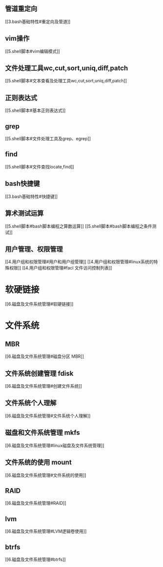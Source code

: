 
## 管道重定向
[[3.bash基础特性#重定向及管道]]
## vim操作
[[5.shell脚本#vim编辑模式]]

## 文件处理工具wc,cut,sort,uniq,diff,patch
[[5.shell脚本#文本查看及处理工具wc,cut,sort,uniq,diff,patch]]
## 正则表达式
[[5.shell脚本#基本正则表达式]]

## grep
[[5.shell脚本#文件处理工具及grep、egrep]]

## find
[[5.shell脚本#文件查找locate,find]]

## bash快捷键
[[3.bash基础特性#快捷键]]

## 算术测试运算
[[5.shell脚本#bash脚本编程之算数运算]]
[[5.shell脚本#bash脚本编程之条件测试]]
## 用户管理、权限管理
[[4.用户组和权限管理#用户和用户组管理]]
[[4.用户组和权限管理#linux系统的特殊权限]]
[[4.用户组和权限管理#facl 文件访问控制列表]]

# 软硬链接
[[6.磁盘及文件系统管理#软硬链接]]

# 文件系统
## MBR
[[6.磁盘及文件系统管理#磁盘分区 MBR]]
## 文件系统创建管理  fdisk
[[6.磁盘及文件系统管理#创建文件系统]]
## 文件系统个人理解
[[6.磁盘及文件系统管理#文件系统个人理解]]
## 磁盘和文件系统管理 mkfs
[[6.磁盘及文件系统管理#linux磁盘及文件系统管理]]
## 文件系统的使用 mount
[[6.磁盘及文件系统管理#文件系统的使用]]
## RAID
[[6.磁盘及文件系统管理#RAID]]
## lvm
[[6.磁盘及文件系统管理#LVM逻辑卷使用]]
## btrfs
[[6.磁盘及文件系统管理#btrfs]]